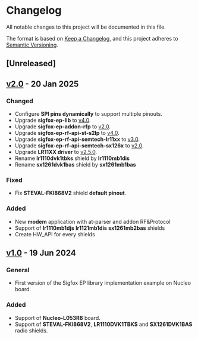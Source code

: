 # Changelog

All notable changes to this project will be documented in this file.

The format is based on [Keep a Changelog](https://keepachangelog.com/en/1.0.0/),
and this project adheres to [Semantic Versioning](https://semver.org/spec/v2.0.0.html).

## [Unreleased]

## [v2.0](https://github.com/sigfox-tech-radio/sigfox-ep-example-st-nucleo-xxxxxx/releases/tag/v2.0) - 20 Jan 2025

### Changed

* Configure **SPI pins dynamically** to support multiple pinouts.
* Upgrade **sigfox-ep-lib** to [v4.0](https://github.com/sigfox-tech-radio/sigfox-ep-lib/releases/tag/v4.0).
* Upgrade **sigfox-ep-addon-rfp** to [v2.0](https://github.com/sigfox-tech-radio/sigfox-ep-addon-rfp/releases/tag/v2.0).
* Upgrade **sigfox-ep-rf-api-st-s2lp** to [v4.0](https://github.com/sigfox-tech-radio/sigfox-ep-rf-api-st-s2lp/releases/tag/v4.0).
* Upgrade **sigfox-ep-rf-api-semtech-lr11xx** to [v3.0](https://github.com/sigfox-tech-radio/sigfox-ep-rf-api-semtech-lr11xx/releases/tag/v3.0).
* Upgrade **sigfox-ep-rf-api-semtech-sx126x** to [v2.0](https://github.com/sigfox-tech-radio/sigfox-ep-rf-api-semtech-sx126x/releases/tag/v2.0).
* Upgrade **LR11XX driver** to [v2.5.0](https://github.com/Lora-net/SWDR001/releases/tag/v2.5.0).
* Rename **lr1110dvk1tbks** shield by **lr1110mb1dis** 
* Rename **sx1261dvk1bas** shield by **sx1261mb1bas**

### Fixed

* Fix **STEVAL-FKI868V2** shield **default pinout**.

### Added

* New **modem** application with at-parser and addon RF&Protocol
* Support of **lr1110mb1djs** **lr1121mb1dis** **sx1261mb2bas** shields
* Create HW_API for every shields 

## [v1.0](https://github.com/sigfox-tech-radio/sigfox-ep-example-st-nucleo-xxxxxx/releases/tag/v1.0) - 19 Jun 2024

### General

* First version of the Sigfox EP library implementation example on Nucleo board.

### Added

* Support of **Nucleo-L053R8** board.
* Support of **STEVAL-FKI868V2**, **LR1110DVK1TBKS** and **SX1261DVK1BAS** radio shields.
